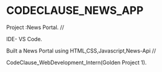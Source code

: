 # CODECLAUSE_NEWS_APP

Project :News Portal. //

IDE- VS Code.

Built a News Portal using HTML,CSS,Javascript,News-Api //

CodeClause_WebDevelopment_Intern(Golden Project 1).
